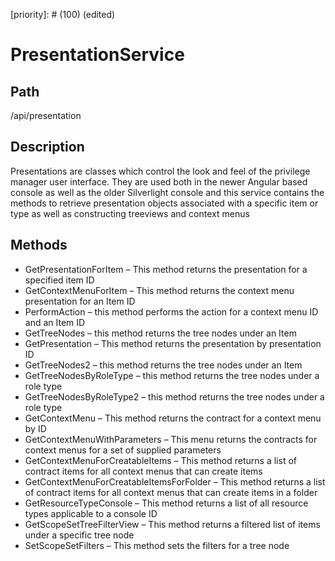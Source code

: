 [title]: # (Presentation Service)
[tags]: # (Console and Internal Services)
[priority]: # (100) (edited) 
# PresentationService

## Path

/api/presentation

## Description

Presentations are classes which control the look and feel of the privilege manager user interface.  They are used both in the newer Angular based console as well as the older Silverlight console and this service contains the methods to retrieve presentation objects associated with a specific item or type as well as constructing treeviews and context menus

## Methods

* GetPresentationForItem – This method returns the presentation for a specified item ID
* GetContextMenuForItem – This method returns the context menu presentation for an Item ID
* PerformAction – this method performs the action for a context menu ID and an Item ID
* GetTreeNodes – this method returns the tree nodes under an Item
* GetPresentation – This method returns the presentation by presentation ID
* GetTreeNodes2 – this method returns the tree nodes under an Item
* GetTreeNodesByRoleType – this method returns the tree nodes under a role type
* GetTreeNodesByRoleType2 – this method returns the tree nodes under a role type
* GetContextMenu – This method returns the contract for a context menu by ID
* GetContextMenuWithParameters – This menu returns the contracts for context menus for a set of supplied parameters
* GetContextMenuForCreatableItems – This method returns a list of contract items for all context menus that can create items
* GetContextMenuForCreatableItemsForFolder – This method returns a list of contract items for all context menus that can create items in a folder
* GetResourceTypeConsole – This method returns a list of all resource types applicable to a console ID
* GetScopeSetTreeFilterView – This method returns a filtered list of items under a specific tree node
* SetScopeSetFilters – This method sets the filters for a tree node